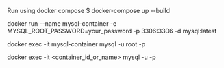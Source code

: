 Run using docker compose
$ docker-compose up --build

docker run --name mysql-container -e MYSQL_ROOT_PASSWORD=your_password -p 3306:3306 -d mysql:latest

docker exec -it mysql-container mysql -u root -p

docker exec -it <container_id_or_name> mysql -u <username> -p

